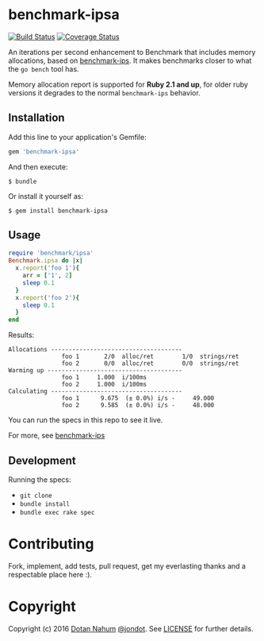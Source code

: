# benchmark-ipsa

[![Build Status](https://travis-ci.org/jondot/benchmark-ipsa.svg?branch=master)](https://travis-ci.org/jondot/benchmark-ipsa.svg)
[![Coverage Status](https://coveralls.io/repos/github/jondot/benchmark-ipsa/badge.svg?branch=master)](https://coveralls.io/github/jondot/benchmark-ipsa?branch=master)

An iterations per second enhancement to Benchmark that includes memory allocations,
based on [benchmark-ips](https://github.com/evanphx/benchmark-ips/). It makes benchmarks
closer to what the `go bench` tool has.

Memory allocation report is supported for **Ruby 2.1 and up**, for older ruby versions it
degrades to the normal `benchmark-ips` behavior.



## Installation

Add this line to your application's Gemfile:

```ruby
gem 'benchmark-ipsa'
```

And then execute:

    $ bundle

Or install it yourself as:

    $ gem install benchmark-ipsa

## Usage

```ruby
require 'benchmark/ipsa'
Benchmark.ipsa do |x|
  x.report('foo 1'){
    arr = ['1', 2]
    sleep 0.1
  }
  x.report('foo 2'){
    sleep 0.1
  }
end
```

Results:

```
Allocations -------------------------------------
               foo 1       2/0  alloc/ret        1/0  strings/ret
               foo 2       0/0  alloc/ret        0/0  strings/ret
Warming up --------------------------------------
               foo 1     1.000  i/100ms
               foo 2     1.000  i/100ms
Calculating -------------------------------------
               foo 1      9.675  (± 0.0%) i/s -     49.000
               foo 2      9.585  (± 0.0%) i/s -     48.000
```


You can run the specs in this repo to see it live.

For more, see [benchmark-ips](https://github.com/evanphx/benchmark-ips/)

## Development

Running the specs:

* `git clone`
* `bundle install`
* `bundle exec rake spec`

# Contributing

Fork, implement, add tests, pull request, get my everlasting thanks and a respectable place here :).

# Copyright

Copyright (c) 2016 [Dotan Nahum](http://gplus.to/dotan) [@jondot](http://twitter.com/jondot). See [LICENSE](LICENSE.txt) for further details.


